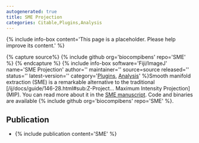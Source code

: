 ```yaml
---
autogenerated: true
title: SME Projection
categories: Citable,Plugins,Analysis
---
```


{% include info-box content='This page is a placeholder. Please help improve its content.' %}


{% capture source%}
{% include github org='biocompibens' repo='SME' %}
{% endcapture %}
{% include info-box software='Fiji/ImageJ' name='SME Projection' author='' maintainer='' source=source released='' status='' latest-version='' category='[Plugins](Category_Plugins), [Analysis](Category_Analysis)' %}Smooth manifold extraction (SME) is a remarkable alternative to the traditional \[/ij/docs/guide/146-28.html#sub:Z-Project... Maximum Intensity Projection\] (MIP). You can read more about it in the [SME manuscript](https://www.nature.com/articles/ncomms15554). Code and binaries are available {% include github org='biocompibens' repo='SME' %}.

Publication
-----------

-   {% include publication content='SME' %}

  
